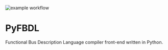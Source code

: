 ![example workflow](https://github.com/Functional-Bus-Description-Language/PyFBDL/workflows/tests.yml/badge.svg)

# PyFBDL

Functional Bus Description Language compiler front-end written in Python.

